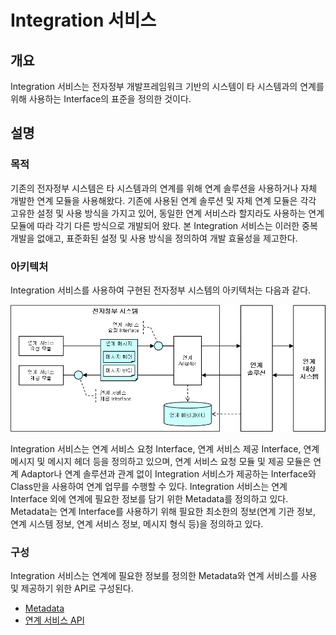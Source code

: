 # Integration 서비스

## 개요

Integration 서비스는 전자정부 개발프레임워크 기반의 시스템이 타 시스템과의 연계를 위해 사용하는 Interface의 표준을 정의한 것이다.

## 설명

### 목적

기존의 전자정부 시스템은 타 시스템과의 연계를 위해 연계 솔루션을 사용하거나 자체 개발한 연계 모듈을 사용해왔다. 기존에 사용된 연계 솔루션 및 자체 연계 모듈은 각각 고유한 설정 및 사용 방식을 가지고 있어, 동일한 연계 서비스라 할지라도 사용하는 연계 모듈에 따라 각기 다른 방식으로 개발되어 왔다. 본 Integration 서비스는 이러한 중복 개발을 없애고, 표준화된 설정 및 사용 방식을 정의하여 개발 효율성을 제고한다.

### 아키텍처

Integration 서비스를 사용하여 구현된 전자정부 시스템의 아키텍처는 다음과 같다.

![Integration Service Architecture](./images/integration_service_architecture_wbg.png)

Integration 서비스는 연계 서비스 요청 Interface, 연계 서비스 제공 Interface, 연계 메시지 및 메시지 헤더 등을 정의하고 있으며, 연계 서비스 요청 모듈 및 제공 모듈은 연계 Adaptor나 연계 솔루션과 관계 없이 Integration 서비스가 제공하는 Interface와 Class만을 사용하여 연계 업무를 수행할 수 있다. Integration 서비스는 연계 Interface 외에 연계에 필요한 정보를 담기 위한 Metadata를 정의하고 있다. Metadata는 연계 Interface를 사용하기 위해 필요한 최소한의 정보(연계 기관 정보, 연계 시스템 정보, 연계 서비스 정보, 메시지 형식 등)을 정의하고 있다.

### 구성

Integration 서비스는 연계에 필요한 정보를 정의한 Metadata와 연계 서비스를 사용 및 제공하기 위한 API로 구성된다.

* [Metadata](./integration-service-metadata.md)
* [연계 서비스 API](./integration-service-api.md)